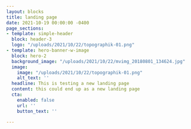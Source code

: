 ```yaml
---
layout: blocks
title: landing page
date: 2021-10-19 00:00:00 -0400
page_sections:
- template: simple-header
  block: header-3
  logo: "/uploads/2021/10/22/topographik-01.png"
- template: hero-banner-w-image
  block: hero-2
  background_image: "/uploads/2021/10/22/mvimg_20180801_134624.jpg"
  image:
    image: "/uploads/2021/10/22/topographik-01.png"
    alt_text: ''
  headline: This is testing a new landing page
  content: this could end up as a new landing page
  cta:
    enabled: false
    url: ''
    button_text: ''

---
```

